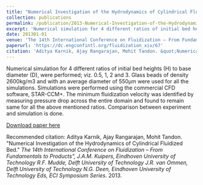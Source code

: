 ```yaml
---
title: "Numerical Investigation of the Hydrodynamics of Cylindrical Fluidized Bed"
collection: publications
permalink: /publication/2013-Numerical-Investigation-of-the-Hydrodynamics-of-Cylindrical-Fluidized-Bed.md
excerpt: 'Numerical simulation for 4 different ratios of initial bed heights (H) to base diameter (D), were performed; viz. 0.5, 1, 2 and 3. Glass beads of density 2600kg/m3 and with an average diameter of 550µm were used for all the simulations. Simulations were performed using the commercial CFD software, STAR-CCM+. The minimum fluidization velocity was identified by measuring pressure drop across the entire domain and found to remain same for all the above mentioned ratios. Comparison between experiment and simulation is done.'
date: 201301-01
venue: 'The 14th International Conference on Fluidization – From Fundamentals to Products", J.A.M. Kuipers, Eindhoven University of Technology R.F. Mudde, Delft University of Technology J.R. van Ommen, Delft University of Technology N.G. Deen, Eindhoven University of Technology Eds, ECI Symposium Series'
paperurl: 'https://dc.engconfintl.org/fluidization_xiv/67'
citation: 'Aditya Karnik, Ajay Rangarajan, Mohit Tandon. &quot;Numerical Investigation of the Hydrodynamics of Cylindrical Fluidized Bed.&quot; <i>The 14th International Conference on Fluidization – From Fundamentals to Products", J.A.M. Kuipers, Eindhoven University of Technology R.F. Mudde, Delft University of Technology J.R. van Ommen, Delft University of Technology N.G. Deen, Eindhoven University of Technology Eds, ECI Symposium Series</i>. 2013.'
---
```

Numerical simulation for 4 different ratios of initial bed heights (H) to base diameter (D), were performed; viz. 0.5, 1, 2 and 3. Glass beads of density 2600kg/m3 and with an average diameter of 550µm were used for all the simulations. Simulations were performed using the commercial CFD software, STAR-CCM+. The minimum fluidization velocity was identified by measuring pressure drop across the entire domain and found to remain same for all the above mentioned ratios. Comparison between experiment and simulation is done.

[Download paper here](https://dc.engconfintl.org/fluidization_xiv/67)

Recommended citation: Aditya Karnik, Ajay Rangarajan, Mohit Tandon. &quot;Numerical Investigation of the Hydrodynamics of Cylindrical Fluidized Bed.&quot; <i>The 14th International Conference on Fluidization – From Fundamentals to Products", J.A.M. Kuipers, Eindhoven University of Technology R.F. Mudde, Delft University of Technology J.R. van Ommen, Delft University of Technology N.G. Deen, Eindhoven University of Technology Eds, ECI Symposium Series</i>. 2013.
